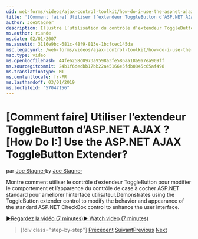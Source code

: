 ```yaml
---
uid: web-forms/videos/ajax-control-toolkit/how-do-i-use-the-aspnet-ajax-togglebutton-extender
title: '[Comment faire] Utiliser l’extendeur ToggleButton d’ASP.NET AJAX ? | Microsoft Docs'
author: JoeStagner
description: Illustre l’utilisation du contrôle d’extendeur ToggleButton pour modifier le comportement et l’apparence du contrôle de case à cocher ASP.NET standard pour améliorer l’utilisateur inter...
ms.author: riande
ms.date: 02/01/2007
ms.assetid: 3116e9bc-681c-48f9-813e-1bcfcec145da
msc.legacyurl: /web-forms/videos/ajax-control-toolkit/how-do-i-use-the-aspnet-ajax-togglebutton-extender
msc.type: video
ms.openlocfilehash: 44fe6258c0973a9598a3fe586aa18a9a7ea909ff
ms.sourcegitcommit: 24b1f6decbb17bb22a45166e5fdb0845c65af498
ms.translationtype: MT
ms.contentlocale: fr-FR
ms.lasthandoff: 03/01/2019
ms.locfileid: "57047156"
---
```

<a name="how-do-i-use-the-aspnet-ajax-togglebutton-extender"></a><span data-ttu-id="76a4b-104">[Comment faire] Utiliser l’extendeur ToggleButton d’ASP.NET AJAX ?</span><span class="sxs-lookup"><span data-stu-id="76a4b-104">[How Do I:] Use the ASP.NET AJAX ToggleButton Extender?</span></span>
====================
<span data-ttu-id="76a4b-105">par [Joe Stagner](https://github.com/JoeStagner)</span><span class="sxs-lookup"><span data-stu-id="76a4b-105">by [Joe Stagner](https://github.com/JoeStagner)</span></span>

<span data-ttu-id="76a4b-106">Montre comment utiliser le contrôle d’extendeur ToggleButton pour modifier le comportement et l’apparence du contrôle de case à cocher ASP.NET standard pour améliorer l’interface utilisateur.</span><span class="sxs-lookup"><span data-stu-id="76a4b-106">Demonstrates using the ToggleButton extender control to modify the behavior and appearance of the standard ASP.NET CheckBox control to enhance the user interface.</span></span>

[<span data-ttu-id="76a4b-107">&#9654;Regardez la vidéo (7 minutes)</span><span class="sxs-lookup"><span data-stu-id="76a4b-107">&#9654; Watch video (7 minutes)</span></span>](https://channel9.msdn.com/Blogs/ASP-NET-Site-Videos/how-do-i-use-the-aspnet-ajax-togglebutton-extender)

> [!div class="step-by-step"]
> <span data-ttu-id="76a4b-108">[Précédent](how-do-i-use-the-aspnet-ajax-hovermenu-extender.md)
> [Suivant](how-do-i-use-the-aspnet-ajax-dropshadow-extender.md)</span><span class="sxs-lookup"><span data-stu-id="76a4b-108">[Previous](how-do-i-use-the-aspnet-ajax-hovermenu-extender.md)
[Next](how-do-i-use-the-aspnet-ajax-dropshadow-extender.md)</span></span>
